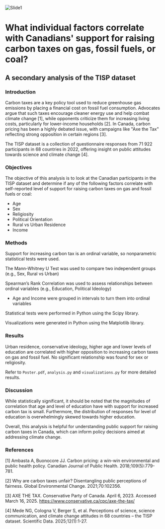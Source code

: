![Slide1](https://github.com/user-attachments/assets/09e41466-68ad-4b0e-aee2-9adb4043f717)

# What individual factors correlate with Canadians' support for raising carbon taxes on gas, fossil fuels, or coal?  
## A secondary analysis of the TISP dataset


### Introduction

Carbon taxes are a key policy tool used to reduce greenhouse gas emissions by placing a financial cost on fossil fuel consumption. Advocates argue that such taxes encourage cleaner energy use and help combat climate change [1], while opponents criticize them for increasing living costs, particularly for lower-income households [2]. In Canada, carbon pricing has been a highly debated issue, with campaigns like "Axe the Tax" reflecting strong opposition in certain regions [3].

The TISP dataset is a collection of questionnaire responses from 71 922 participants in 68 countries in 2022, offering insight on public attitudes towards science and climate change [4]. 

### Objectives

The objective of this analysis is to look at the Canadian participants in the TISP dataset and determine if any of the following factors correlate with self-reported level of support for raising carbon taxes on gas and fossil fuels or coal:
* Age
* Sex
* Religiosity
* Political Orientation
* Rural vs Urban Residence
* Income

### Methods

Support for increasing carbon tax is an ordinal variable, so nonparametric statistical tests were used.

The Mann-Whitney U Test was used to compare two independent groups (e.g., Sex, Rural vs Urban)

Spearman’s Rank Correlation was used to assess relationships between ordinal variables (e.g., Education, Political Ideology)

* Age and Income were grouped in intervals to turn them into ordinal variables


Statistical tests were performed in Python using the Scipy library.

Visualizations were generated in Python using the Matplotlib library.

### Results

Urban residence, conservative ideology, higher age and lower levels of education are correlated with higher opposition to increasing carbon taxes on gas and fossil fuel. No significant relationship was found for sex or religiosity.

Refer to `Poster.pdf`, `analysis.py` and `visualizations.py` for more detailed results.

### Discussion
While statistically significant, it should be noted that the magnitudes of correlation that age and level of education have with support for increased carbon tax is small. Furthermore, the distribution of responses for level of education is overwhelmingly skewed towards higher education.

Overall, this analysis is helpful for understanding public support for raising carbon taxes in Canada, which can inform policy decisions aimed at addressing climate change.

### References
[1] Ambasta A, Buonocore JJ. Carbon pricing: a win-win environmental and public health policy. Canadian Journal of Public Health. 2018;109(5):779-781.

[2] Why are carbon taxes unfair? Disentangling public perceptions of fairness. Global Environmental Change. 2021;70:102356.

[3] AXE THE TAX. Conservative Party of Canada. April 6, 2023. Accessed March 16, 2025. https://www.conservative.ca/cpc/axe-the-tax/

[4] Mede NG, Cologna V, Berger S, et al. Perceptions of science, science communication, and climate change attitudes in 68 countries – the TISP dataset. Scientific Data. 2025;12(1):1-27.
